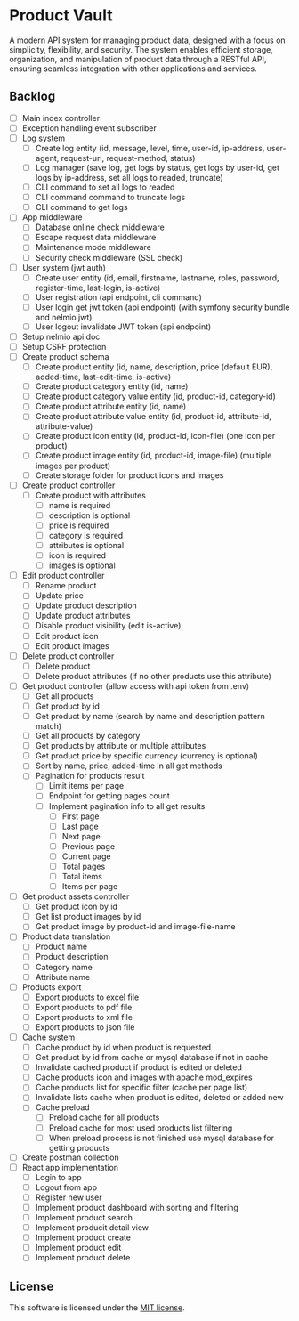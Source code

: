 # Product Vault
A modern API system for managing product data, designed with a focus on simplicity, flexibility, and security. The system enables efficient storage, organization, and manipulation of product data through a RESTful API, ensuring seamless integration with other applications and services.

## Backlog
- [ ] Main index controller
- [ ] Exception handling event subscriber
- [ ] Log system
    - [ ] Create log entity (id, message, level, time, user-id, ip-address, user-agent, request-uri, request-method, status)
    - [ ] Log manager (save log, get logs by status, get logs by user-id, get logs by ip-address, set all logs to readed, truncate)
    - [ ] CLI command to set all logs to readed
    - [ ] CLI command command to truncate logs
    - [ ] CLI command to get logs
- [ ] App middleware
    - [ ] Database online check middleware
    - [ ] Escape request data middleware
    - [ ] Maintenance mode middleware
    - [ ] Security check middleware (SSL check)
- [ ] User system (jwt auth)
    - [ ] Create user entity (id, email, firstname, lastname, roles, password, register-time, last-login, is-active)
    - [ ] User registration (api endpoint, cli command)
    - [ ] User login get jwt token (api endpoint) (with symfony security bundle and nelmio jwt)
    - [ ] User logout invalidate JWT token (api endpoint) 
- [ ] Setup nelmio api doc
- [ ] Setup CSRF protection
- [ ] Create product schema
    - [ ] Create product entity (id, name, description, price (default EUR), added-time, last-edit-time, is-active)
    - [ ] Create product category entity (id, name)
    - [ ] Create product category value entity (id, product-id, category-id)
    - [ ] Create product attribute entity (id, name)
    - [ ] Create product attribute value entity (id, product-id, attribute-id, attribute-value)
    - [ ] Create product icon entity (id, product-id, icon-file) (one icon per product)
    - [ ] Create product image entity (id, product-id, image-file) (multiple images per product)
    - [ ] Create storage folder for product icons and images
- [ ] Create product controller
    - [ ] Create product with attributes
        - [ ] name is required
        - [ ] description is optional
        - [ ] price is required
        - [ ] category is required
        - [ ] attributes is optional
        - [ ] icon is required
        - [ ] images is optional
- [ ] Edit product controller
    - [ ] Rename product
    - [ ] Update price
    - [ ] Update product description
    - [ ] Update product attributes
    - [ ] Disable product visibility (edit is-active)
    - [ ] Edit product icon
    - [ ] Edit product images
- [ ] Delete product controller
    - [ ] Delete product
    - [ ] Delete product attributes (if no other products use this attribute)
- [ ] Get product controller (allow access with api token from .env)
    - [ ] Get all products
    - [ ] Get product by id
    - [ ] Get product by name (search by name and description pattern match)
    - [ ] Get all products by category
    - [ ] Get products by attribute or multiple attributes
    - [ ] Get product price by specific currency (currency is optional)
    - [ ] Sort by name, price, added-time in all get methods
    - [ ] Pagination for products result
        - [ ] Limit items per page
        - [ ] Endpoint for getting pages count
        - [ ] Implement pagination info to all get results
            - [ ] First page
            - [ ] Last page
            - [ ] Next page
            - [ ] Previous page
            - [ ] Current page
            - [ ] Total pages
            - [ ] Total items
            - [ ] Items per page
- [ ] Get product assets controller
    - [ ] Get product icon by id
    - [ ] Get list product images by id
    - [ ] Get product image by product-id and image-file-name
- [ ] Product data translation
    - [ ] Product name
    - [ ] Product description
    - [ ] Category name
    - [ ] Attribute name
- [ ] Products export
    - [ ] Export products to excel file
    - [ ] Export products to pdf file 
    - [ ] Export products to xml file
    - [ ] Export products to json file
- [ ] Cache system 
    - [ ] Cache product by id when product is requested
    - [ ] Get product by id from cache or mysql database if not in cache
    - [ ] Invalidate cached product if product is edited or deleted
    - [ ] Cache products icon and images with apache mod_expires
    - [ ] Cache products list for specific filter (cache per page list)
    - [ ] Invalidate lists cache when product is edited, deleted or added new
    - [ ] Cache preload
        - [ ] Preload cache for all products
        - [ ] Preload cache for most used products list filtering
        - [ ] When preload process is not finished use mysql database for getting products
- [ ] Create postman collection
- [ ] React app implementation
    - [ ] Login to app
    - [ ] Logout from app
    - [ ] Register new user
    - [ ] Implement product dashboard with sorting and filtering
    - [ ] Implement product search
    - [ ] Implement producit detail view
    - [ ] Implement product create
    - [ ] Implement product edit
    - [ ] Implement product delete

## License
This software is licensed under the [MIT license](https://github.com/lukasbecvar/product-vault/blob/main/LICENSE).
